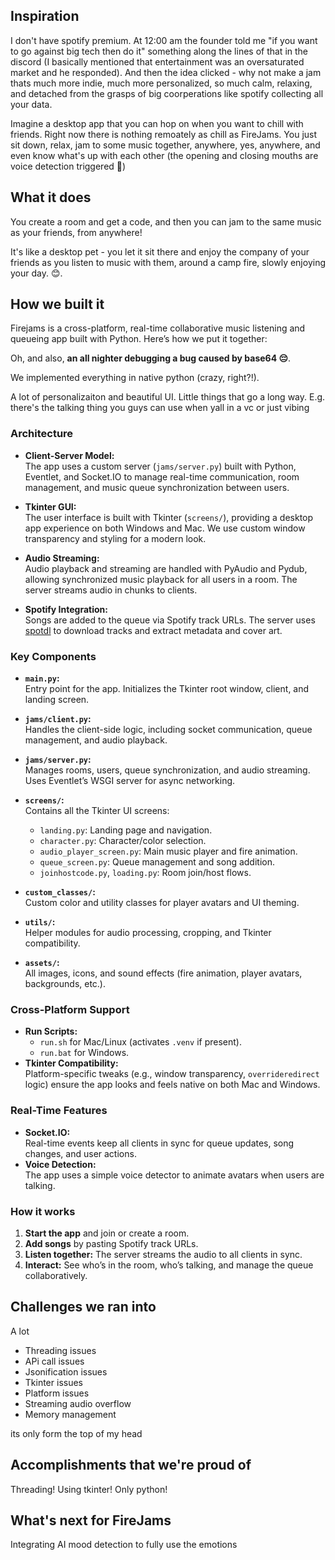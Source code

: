 ## Inspiration

I don't have spotify premium. At 12:00 am the founder told me "if you want to go against big tech then do it" something along the lines of that in the discord (I basically mentioned that entertainment was an oversaturated market and he responded). And then the idea clicked - why not make a jam thats much more indie, much more personalized, so much calm, relaxing, and detached from the grasps of big coorperations like spotify collecting all your data.

Imagine a desktop app that you can hop on when you want to chill with friends. Right now there is nothing remoately as chill as FireJams. You just sit down, relax, jam to some music together, anywhere, yes, anywhere, and even know what's up with each other (the opening and closing mouths are voice detection triggered 🤩)

## What it does

You create a room and get a code, and then you can jam to the same music as your friends, from anywhere!

It's like a desktop pet - you let it sit there and enjoy the company of your friends as you listen to music with them, around a camp fire, slowly enjoying your day. 😊.


## How we built it

Firejams is a cross-platform, real-time collaborative music listening and queueing app built with Python. Here’s how we put it together:

Oh, and also, **an all nighter debugging a bug caused by base64 😔**.

We implemented everything in native python (crazy, right?!). 

A lot of personalizaiton and beautiful UI. Little things that go a long way. E.g. there's the talking thing you guys can use when yall in a vc or just vibing

### Architecture

- **Client-Server Model:**  
  The app uses a custom server (`jams/server.py`) built with Python, Eventlet, and Socket.IO to manage real-time communication, room management, and music queue synchronization between users.

- **Tkinter GUI:**  
  The user interface is built with Tkinter (`screens/`), providing a desktop app experience on both Windows and Mac. We use custom window transparency and styling for a modern look.

- **Audio Streaming:**  
  Audio playback and streaming are handled with PyAudio and Pydub, allowing synchronized music playback for all users in a room. The server streams audio in chunks to clients.

- **Spotify Integration:**  
  Songs are added to the queue via Spotify track URLs. The server uses [spotdl](https://spotdl.io/) to download tracks and extract metadata and cover art.

### Key Components

- **`main.py`:**  
  Entry point for the app. Initializes the Tkinter root window, client, and landing screen.

- **`jams/client.py`:**  
  Handles the client-side logic, including socket communication, queue management, and audio playback.

- **`jams/server.py`:**  
  Manages rooms, users, queue synchronization, and audio streaming. Uses Eventlet’s WSGI server for async networking.

- **`screens/`:**  
  Contains all the Tkinter UI screens:
  - `landing.py`: Landing page and navigation.
  - `character.py`: Character/color selection.
  - `audio_player_screen.py`: Main music player and fire animation.
  - `queue_screen.py`: Queue management and song addition.
  - `joinhostcode.py`, `loading.py`: Room join/host flows.

- **`custom_classes/`:**  
  Custom color and utility classes for player avatars and UI theming.

- **`utils/`:**  
  Helper modules for audio processing, cropping, and Tkinter compatibility.

- **`assets/`:**  
  All images, icons, and sound effects (fire animation, player avatars, backgrounds, etc.).

### Cross-Platform Support

- **Run Scripts:**  
  - `run.sh` for Mac/Linux (activates `.venv` if present).
  - `run.bat` for Windows.
- **Tkinter Compatibility:**  
  Platform-specific tweaks (e.g., window transparency, `overrideredirect` logic) ensure the app looks and feels native on both Mac and Windows.

### Real-Time Features

- **Socket.IO:**  
  Real-time events keep all clients in sync for queue updates, song changes, and user actions.
- **Voice Detection:**  
  The app uses a simple voice detector to animate avatars when users are talking.

### How it works

1. **Start the app** and join or create a room.
2. **Add songs** by pasting Spotify track URLs.
3. **Listen together:** The server streams the audio to all clients in sync.
4. **Interact:** See who’s in the room, who’s talking, and manage the queue collaboratively.



## Challenges we ran into

A lot
- Threading issues
- APi call issues
- Jsonification issues
- Tkinter issues
- Platform issues
- Streaming audio overflow
- Memory management

its only form the top of my head

## Accomplishments that we're proud of

Threading! Using tkinter! Only python! 

## What's next for FireJams
Integrating AI mood detection to fully use the emotions